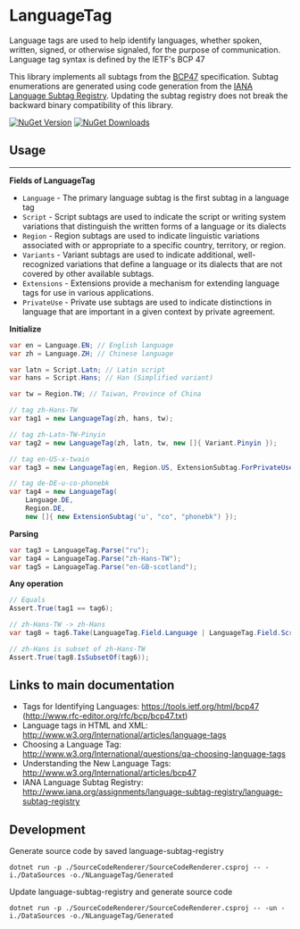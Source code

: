 # LanguageTag
Language tags are used to help identify languages, whether spoken, written, signed, or otherwise signaled, for the purpose of communication. Language tag syntax is defined by the IETF's BCP 47

This library implements all subtags from the [BCP47](http://www.w3.org/International/articles/bcp47) specification.
Subtag enumerations are generated using code generation from the [IANA Language Subtag Registry](http://www.iana.org/assignments/language-subtag-registry/language-subtag-registry).
Updating the subtag registry does not break the backward binary compatibility of this library. 

[![NuGet Version](http://img.shields.io/nuget/v/NLanguageTag.svg?style=flat)](https://www.nuget.org/packages/NLanguageTag/) 
[![NuGet Downloads](http://img.shields.io/nuget/dt/NLanguageTag.svg?style=flat)](https://www.nuget.org/packages/NLanguageTag/)

## Usage
-----

**Fields of LanguageTag**

* `Language` - The primary language subtag is the first subtag in a language tag
* `Script` - Script subtags are used to indicate the script or writing system variations that distinguish the written forms of a language or its dialects
* `Region` - Region subtags are used to indicate linguistic variations associated with or appropriate to a specific country, territory, or region.
* `Variants` - Variant subtags are used to indicate additional, well-recognized variations that define a language or its dialects that are not covered by other available subtags.
* `Extensions` - Extensions provide a mechanism for extending language tags for use in various applications.
* `PrivateUse` - Private use subtags are used to indicate distinctions in language that are important in a given context by private agreement.

**Initialize**

```C#
var en = Language.EN; // English language
var zh = Language.ZH; // Chinese language

var latn = Script.Latn; // Latin script
var hans = Script.Hans; // Han (Simplified variant)

var tw = Region.TW; // Taiwan, Province of China

// tag zh-Hans-TW
var tag1 = new LanguageTag(zh, hans, tw);

// tag zh-Latn-TW-Pinyin
var tag2 = new LanguageTag(zh, latn, tw, new []{ Variant.Pinyin });

// tag en-US-x-twain
var tag3 = new LanguageTag(en, Region.US, ExtensionSubtag.ForPrivateUse("twain"));

// tag de-DE-u-co-phonebk
var tag4 = new LanguageTag(
	Language.DE,
	Region.DE,
	new []{ new ExtensionSubtag('u', "co", "phonebk") });
```

**Parsing**

```C#
var tag3 = LanguageTag.Parse("ru");
var tag4 = LanguageTag.Parse("zh-Hans-TW");
var tag5 = LanguageTag.Parse("en-GB-scotland");
```

**Any operation**

```C#
// Equals
Assert.True(tag1 == tag6);

// zh-Hans-TW -> zh-Hans
var tag8 = tag6.Take(LanguageTag.Field.Language | LanguageTag.Field.Script);

// zh-Hans is subset of zh-Hans-TW
Assert.True(tag8.IsSubsetOf(tag6));
```

## Links to main documentation 
* Tags for Identifying Languages: https://tools.ietf.org/html/bcp47 (http://www.rfc-editor.org/rfc/bcp/bcp47.txt)
* Language tags in HTML and XML: http://www.w3.org/International/articles/language-tags
* Choosing a Language Tag: http://www.w3.org/International/questions/qa-choosing-language-tags
* Understanding the New Language Tags: http://www.w3.org/International/articles/bcp47
* IANA Language Subtag Registry: http://www.iana.org/assignments/language-subtag-registry/language-subtag-registry                       

## Development
Generate source code by saved language-subtag-registry
```
dotnet run -p ./SourceCodeRenderer/SourceCodeRenderer.csproj -- -i./DataSources -o./NLanguageTag/Generated
```

Update language-subtag-registry and generate source code
```
dotnet run -p ./SourceCodeRenderer/SourceCodeRenderer.csproj -- -un -i./DataSources -o./NLanguageTag/Generated
```

